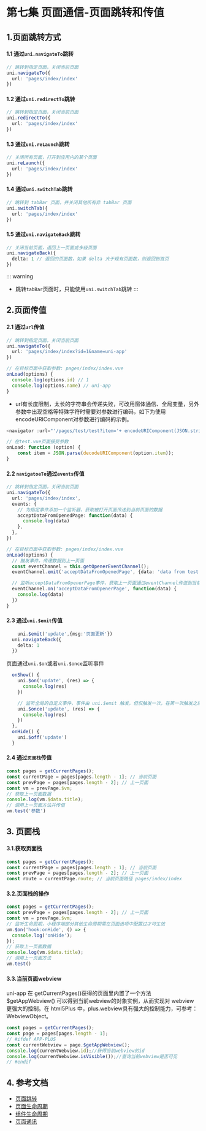 # 第七集 页面通信-页面跳转和传值

## 1.页面跳转方式
#### 1.1 通过`uni.navigateTo`跳转
```typescript
// 跳转到指定页面，关闭当前页面
uni.navigateTo({
  url: 'pages/index/index'
})
```
#### 1.2 通过`uni.redirectTo`跳转
```typescript
// 跳转到指定页面，关闭当前页面
uni.redirectTo({
  url: 'pages/index/index'
})
```
#### 1.3 通过`uni.reLaunch`跳转
```typescript
// 关闭所有页面，打开到应用内的某个页面
uni.reLaunch({
  url: 'pages/index/index'
})
```
#### 1.4 通过`uni.switchTab`跳转
```typescript
// 跳转到 tabBar 页面，并关闭其他所有非 tabBar 页面
uni.switchTab({
  url: 'pages/index/index'
})
```
#### 1.5 通过`uni.navigateBack`跳转
```typescript
// 关闭当前页面，返回上一页面或多级页面
uni.navigateBack({
  delta: 1 // 返回的页面数，如果 delta 大于现有页面数，则返回到首页
})
```

::: warning
- 跳转`tabBar`页面时，只能使用`uni.switchTab`跳转
:::


## 2.页面传值
#### 2.1 通过`url`传值
```typescript
// 跳转到指定页面，关闭当前页面
uni.navigateTo({
  url: 'pages/index/index?id=1&name=uni-app'
})

// 在目标页面中获取参数: pages/index/index.vue
onLoad(options) {
  console.log(options.id) // 1
  console.log(options.name) // uni-app
}
```

- url有长度限制，太长的字符串会传递失败，可改用窗体通信、全局变量，另外参数中出现空格等特殊字符时需要对参数进行编码，如下为使用encodeURIComponent对参数进行编码的示例。
```typescript
<navigator :url="'/pages/test/test?item='+ encodeURIComponent(JSON.stringify(item))"></navigator>

// 在test.vue页面接受参数
onLoad: function (option) {
	const item = JSON.parse(decodeURIComponent(option.item));
}
```

#### 2.2 `navigatoeTo`通过`events`传值
```typescript
// 跳转到指定页面，关闭当前页面
uni.navigateTo({
  url: 'pages/index/index',
  events: {
    // 为指定事件添加一个监听器，获取被打开页面传送到当前页面的数据
    acceptDataFromOpenedPage: function(data) {
      console.log(data)
    },
  },
})

// 在目标页面中获取参数: pages/index/index.vue
onLoad(options) {
  // 触发事件，传递数据到上一页面
  const eventChannel = this.getOpenerEventChannel();
  eventChannel.emit('acceptDataFromOpenedPage', {data: 'data from test page'});

  // 监听acceptDataFromOpenerPage事件，获取上一页面通过eventChannel传送到当前页面的数据
  eventChannel.on('acceptDataFromOpenerPage', function(data) {
    console.log(data)
  })
}
```

#### 2.3 通过`uni.$emit`传值
```typescript
	uni.$emit('update',{msg:'页面更新'})
  uni.navigateBack({
    delta: 1
  })
```

页面通过`uni.$on`或者`uni.$once`监听事件
```typescript
  onShow() {
    uni.$on('update', (res) => {
      console.log(res)
    })

    // 监听全局的自定义事件，事件由 uni.$emit 触发，但仅触发一次，在第一次触发之后移除该监听器。
    uni.$once('update', (res) => {
      console.log(res)
    })
  },
  onHide() {
    uni.$off('update')
  }
```

#### 2.4 通过`页面栈`传值
```typescript
const pages = getCurrentPages();
const currentPage = pages[pages.length - 1]; // 当前页面
const prevPage = pages[pages.length - 2]; // 上一页面
const vm = prevPage.$vm;
// 获取上一页面数据
console.log(vm.$data.title);
// 调用上一页面方法并传值
vm.test('参数')
```

## 3. 页面栈
#### 3.1.获取页面栈
```typescript
const pages = getCurrentPages();
const currentPage = pages[pages.length - 1]; // 当前页面
const prevPage = pages[pages.length - 2]; // 上一页面
const route = currentPage.route; // 当前页面路径 pages/index/index
```

#### 3.2.页面栈的操作
```typescript
const pages = getCurrentPages();
const prevPage = pages[pages.length - 2]; // 上一页面
const vm = prevPage.$vm;
// 监听生命周期，小程序端部分其他生命周期需在页面选项中配置过才可生效
vm.$on('hook:onHide', () => {
  console.log('onHide');
});
// 获取上一页面数据
console.log(vm.$data.title);
// 调用上一页面方法
vm.test()
```

#### 3.3.当前页面webview
uni-app 在 getCurrentPages()获得的页面里内置了一个方法 $getAppWebview() 可以得到当前webview的对象实例，从而实现对 webview 更强大的控制。在 html5Plus 中，plus.webview具有强大的控制能力，可参考：WebviewObject。

``` typescript
const pages = getCurrentPages();
const page = pages[pages.length - 1];
// #ifdef APP-PLUS
const currentWebview = page.$getAppWebview();
console.log(currentWebview.id);//获得当前webview的id
console.log(currentWebview.isVisible());//查询当前webview是否可见
// #endif
```

## 4. 参考文档
- [页面跳转](https://uniapp.dcloud.net.cn/api/router.html#)
- [页面生命周期](https://uniapp.dcloud.net.cn/tutorial/page.html#lifecycle)
- [组件生命周期](https://uniapp.dcloud.net.cn/tutorial/page.html#componentlifecycle)
- [页面通讯](https://uniapp.dcloud.net.cn/tutorial/page.html#%E9%A1%B5%E9%9D%A2%E9%80%9A%E8%AE%AF)
